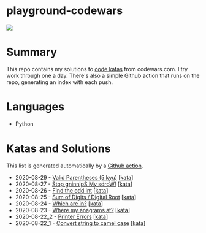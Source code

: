 # playground-codewars 
[![](https://www.codewars.com/users/jsjohnstone/badges/large)](https://www.codewars.com/users/jsjohnstone)

# Summary
This repo contains my solutions to [code katas](https://en.wikipedia.org/wiki/Kata_(programming)) from codewars.com. I try work through one a day. There's also a simple Github action that runs on the repo, generating an index with each push.

# Languages
- Python

# Katas and Solutions
This list is generated automatically by a [Github action](https://github.com/jsjohnstone/daily-codewars/blob/master/.github/workflows/kata-index.yml).
- 2020-08-29 - [Valid Parentheses (5 kyu)](https://github.com/jsjohnstone/daily-codewars/blob/master/solutions/2020-08-29.py) \[[kata](https://www.codewars.com/kata/52774a314c2333f0a7000688/)\]
- 2020-08-27 - [Stop gninnipS My sdroW!](https://github.com/jsjohnstone/daily-codewars/blob/master/solutions/2020-08-27.py) \[[kata](https://www.codewars.com/kata/5264d2b162488dc400000001/)\]
- 2020-08-26 - [Find the odd int](https://github.com/jsjohnstone/daily-codewars/blob/master/solutions/2020-08-26.py) \[[kata](https://www.codewars.com/kata/54da5a58ea159efa38000836/)\]
- 2020-08-25 - [Sum of Digits / Digital Root](https://github.com/jsjohnstone/daily-codewars/blob/master/solutions/2020-08-25.py) \[[kata](https://www.codewars.com/kata/541c8630095125aba6000c00/)\]
- 2020-08-24 - [Which are in?](https://github.com/jsjohnstone/daily-codewars/blob/master/solutions/2020-08-24.py) \[[kata](https://www.codewars.com/kata/550554fd08b86f84fe000a58/)\]
- 2020-08-23 - [Where my anagrams at?](https://github.com/jsjohnstone/daily-codewars/blob/master/solutions/2020-08-23.py) \[[kata](https://www.codewars.com/kata/523a86aa4230ebb5420001e1/)\]
- 2020-08-22_2 - [Printer Errors](https://github.com/jsjohnstone/daily-codewars/blob/master/solutions/2020-08-22_2.py) \[[kata](https://www.codewars.com/kata/56541980fa08ab47a0000040/train/python)\]
- 2020-08-22_1 - [Convert string to camel case](https://github.com/jsjohnstone/daily-codewars/blob/master/solutions/2020-08-22_1.py) \[[kata](https://www.codewars.com/kata/517abf86da9663f1d2000003/train/python)\]

